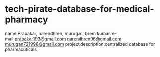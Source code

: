 # tech-pirate-database-for-medical-pharmacy
name:Prabakar,
	 narendhren,
	 murugan,
	 brem kumar.
e-mail:prabakar193@gmail.com
       narendhren96@gmail.com
	   murugan721996@gmail.com
project description:centralized database for pharmacuticals
	